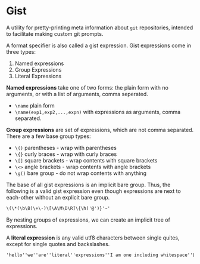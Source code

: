 # Gist

A utility for pretty-printing meta information about `git` repositories, intended to facilitate making custom git prompts.

A format specifier is also called a gist expression.  Gist expressions come in three types:

1. Named expressions
2. Group Expressions
3. Literal Expressions

**Named expressions** take one of two forms: the plain form with no arguments, or with a list of arguments, comma seperated.

- `\name` plain form
- `\name(exp1,exp2,...,expn)` with expressions as arguments, comma separated.

**Group expressions** are set of expressions, which are not comma separated.  There are a few base group types:

- `\()` parentheses - wrap with parentheses
- `\{}` curly braces - wrap with curly braces
- `\[]` square brackets - wrap contents with square brackets
- `\<>` angle brackets - wrap contents with angle brackets
- `\g()` bare group - do not wrap contents with anything

The base of all gist expressions is an implicit bare group.  Thus, the following is a valid gist expression even though expressions are next to each-other without an explicit bare group.

```txt
\(\*(\b\B)\+\-)\[\A\M\D\R]\{\h('@')}'~'
```

By nesting groups of expressions, we can create an implicit tree of expressions.

A **literal expression** is any valid utf8 characters between single quites, except for single quotes and backslashes.

```txt
'hello''we''are''literal''expressions''I am one including whitespace''日本語で書いてもいい'
```
